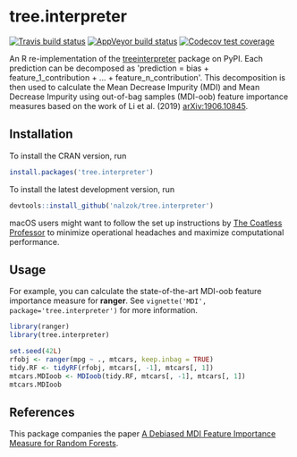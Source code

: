 # tree.interpreter
<!-- badges: start -->
[![Travis build status](https://travis-ci.org/nalzok/tree.interpreter.svg?branch=master)](https://travis-ci.org/nalzok/tree.interpreter)
[![AppVeyor build status](https://ci.appveyor.com/api/projects/status/github/nalzok/tree.interpreter?branch=master&svg=true)](https://ci.appveyor.com/project/nalzok/tree.interpreter)
[![Codecov test coverage](https://codecov.io/gh/nalzok/tree.interpreter/branch/master/graph/badge.svg)](https://codecov.io/gh/nalzok/tree.interpreter?branch=master)
<!-- badges: end -->

An R re-implementation of the [treeinterpreter][treeinterpreter] package on
PyPI. Each prediction can be decomposed as 'prediction = bias +
feature\_1\_contribution + ... + feature\_n\_contribution'. This decomposition
is then used to calculate the Mean Decrease Impurity (MDI) and Mean Decrease
Impurity using out-of-bag samples (MDI-oob) feature importance measures based
on the work of Li et al. (2019) <arXiv:1906.10845>.

## Installation

To install the CRAN version, run

```r
install.packages('tree.interpreter')
```

To install the latest development version, run

```r
devtools::install_github('nalzok/tree.interpreter')
```

macOS users might want to follow the set up instructions by [The Coatless
Professor][coatless] to minimize operational headaches and maximize
computational performance.

## Usage

For example, you can calculate the state-of-the-art MDI-oob feature importance
measure for **ranger**. See `vignette('MDI', package='tree.interpreter')` for
more information.

```r
library(ranger)
library(tree.interpreter)

set.seed(42L)
rfobj <- ranger(mpg ~ ., mtcars, keep.inbag = TRUE)
tidy.RF <- tidyRF(rfobj, mtcars[, -1], mtcars[, 1])
mtcars.MDIoob <- MDIoob(tidy.RF, mtcars[, -1], mtcars[, 1])
mtcars.MDIoob
```

## References

This package companies the paper [A Debiased MDI Feature Importance Measure for
Random Forests][debiased].


  [treeinterpreter]: https://pypi.org/project/treeinterpreter/
  [debiased]: https://arxiv.org/abs/1906.10845
  [coatless]: https://thecoatlessprofessor.com/programming/cpp/r-compiler-tools-for-rcpp-on-macos/
